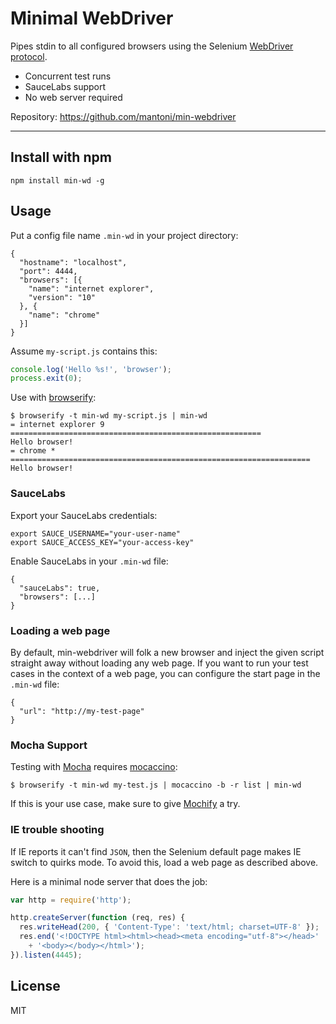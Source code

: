 # Minimal WebDriver

Pipes stdin to all configured browsers using the Selenium
[WebDriver protocol][].

- Concurrent test runs
- SauceLabs support
- No web server required

Repository: <https://github.com/mantoni/min-webdriver>

---

## Install with npm

```
npm install min-wd -g
```

## Usage

Put a config file name `.min-wd` in your project directory:

```
{
  "hostname": "localhost",
  "port": 4444,
  "browsers": [{
    "name": "internet explorer",
    "version": "10"
  }, {
    "name": "chrome"
  }]
}
```

Assume `my-script.js` contains this:

```js
console.log('Hello %s!', 'browser');
process.exit(0);
```

Use with [browserify][]:

```
$ browserify -t min-wd my-script.js | min-wd
= internet explorer 9 ========================================================
Hello browser!
= chrome * ===================================================================
Hello browser!
```

### SauceLabs

Export your SauceLabs credentials:

```
export SAUCE_USERNAME="your-user-name"
export SAUCE_ACCESS_KEY="your-access-key"
```

Enable SauceLabs in your `.min-wd` file:

```
{
  "sauceLabs": true,
  "browsers": [...]
}
```

### Loading a web page

By default, min-webdriver will folk a new browser and inject the given script
straight away without loading any web page. If you want to run your test cases
in the context of a web page, you can configure the start page in the `.min-wd`
file:

```
{
  "url": "http://my-test-page"
}
```

### Mocha Support

Testing with [Mocha][] requires [mocaccino][]:

```
$ browserify -t min-wd my-test.js | mocaccino -b -r list | min-wd
```

If this is your use case, make sure to give [Mochify][] a try.

### IE trouble shooting

If IE reports it can't find `JSON`, then the Selenium default page makes IE
switch to quirks mode. To avoid this, load a web page as described above.

Here is a minimal node server that does the job:

```js
var http = require('http');

http.createServer(function (req, res) {
  res.writeHead(200, { 'Content-Type': 'text/html; charset=UTF-8' });
  res.end('<!DOCTYPE html><html><head><meta encoding="utf-8"></head>'
    + '<body></body></html>');
}).listen(4445);
```

## License

MIT

[WebDriver protocol]: https://code.google.com/p/selenium/wiki/JsonWireProtocol
[browserify]: http://browserify.org
[Mocha]: http://visionmedia.github.io/mocha/
[Mochify]: https://github.com/mantoni/mochify.js
[mocaccino]: https://github.com/mantoni/mocaccino.js
